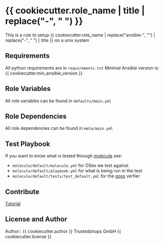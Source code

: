 # {{ cookiecutter.role_name | title | replace("-", " ") }}

This is a rule to setup {{ cookiecutter.role_name | replace("ansible-", "") | replace("-", " ") | title }} on a unix system

## Requirements

All python requirements are in `requirements.txt`
Minimal Ansible version is: {{ cookiecutter.min_ansible_version }}

## Role Variables

All role variables can be found in `defaults/main.yml`

## Role Dependencies

All role dependencies can be found in `meta/main.yml`

## Test Playbook

If you want to know what is tested through [molecule](https://molecule.readthedocs.io/en/master/) see:

- `molecule/default/molecule.yml` for OSes we test against
- `molecule/default/playbook.yml` for what is being run in the test
- `molecule/default/tests/test_default.yml` for the [goss](https://goss.rocks) verfier

## Contribute

[Tutorial](http://kbroman.github.io/github_tutorial/pages/fork.html)

## License and Author

Author:: {{ cookiecutter.author }}
Trustedshops GmbH {{ cookiecutter.license }}
